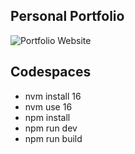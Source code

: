 ## Personal Portfolio

![Portfolio Website](https://i.imgur.com/91U5dl4.png)


## Codespaces

- nvm install 16
- nvm use 16
- npm install
- npm run dev
- npm run build